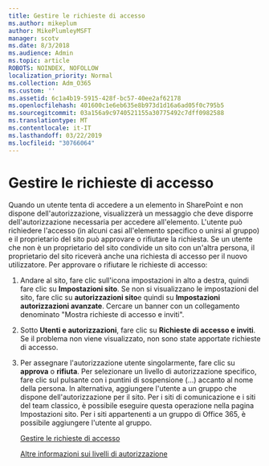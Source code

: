 ```yaml
---
title: Gestire le richieste di accesso
ms.author: mikeplum
author: MikePlumleyMSFT
manager: scotv
ms.date: 8/3/2018
ms.audience: Admin
ms.topic: article
ROBOTS: NOINDEX, NOFOLLOW
localization_priority: Normal
ms.collection: Adm_O365
ms.custom: ''
ms.assetid: 6c1a4b19-5915-428f-bc57-40ee2af62178
ms.openlocfilehash: 401600c1e6eb635e8b973d1d16a6ad05f0c795b5
ms.sourcegitcommit: 03a156a9c9740521155a30775492c7dff0982588
ms.translationtype: MT
ms.contentlocale: it-IT
ms.lasthandoff: 03/22/2019
ms.locfileid: "30766064"
---
```

# <a name="manage-access-requests"></a>Gestire le richieste di accesso

Quando un utente tenta di accedere a un elemento in SharePoint e non dispone dell'autorizzazione, visualizzerà un messaggio che deve disporre dell'autorizzazione necessaria per accedere all'elemento. L'utente può richiedere l'accesso (in alcuni casi all'elemento specifico o unirsi al gruppo) e il proprietario del sito può approvare o rifiutare la richiesta. Se un utente che non è un proprietario del sito condivide un sito con un'altra persona, il proprietario del sito riceverà anche una richiesta di accesso per il nuovo utilizzatore. Per approvare o rifiutare le richieste di accesso:
  
1. Andare al sito, fare clic sull'icona impostazioni in alto a destra, quindi fare clic su **Impostazioni sito**. Se non si visualizzano le impostazioni del sito, fare clic su **autorizzazioni sito**e quindi su **Impostazioni autorizzazioni avanzate**. Cercare un banner con un collegamento denominato "Mostra richieste di accesso e inviti".
    
2. Sotto **Utenti e autorizzazioni**, fare clic su **Richieste di accesso e inviti**. Se il problema non viene visualizzato, non sono state apportate richieste di accesso.
    
3. Per assegnare l'autorizzazione utente singolarmente, fare clic su **approva** o **rifiuta**. Per selezionare un livello di autorizzazione specifico, fare clic sul pulsante con i puntini di sospensione (...) accanto al nome della persona. In alternativa, aggiungere l'utente a un gruppo che dispone dell'autorizzazione per il sito. Per i siti di comunicazione e i siti del team classico, è possibile eseguire questa operazione nella pagina Impostazioni sito. Per i siti appartenenti a un gruppo di Office 365, è possibile aggiungere l'utente al gruppo.
    
    [Gestire le richieste di accesso](https://go.microsoft.com/fwlink/?linkid=2008747)
    
    [Altre informazioni sui livelli di autorizzazione](https://go.microsoft.com/fwlink/?linkid=867071)
    

